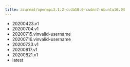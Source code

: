 ```yaml
---
title: azureml/openmpi3.1.2-cuda10.0-cudnn7-ubuntu16.04
---
```

- 20200423.v1
- 20200704.v1
- 20200715.vinvalid-username
- 20200716.vinvalid-username
- 20200723.v1
- 20200817.v1
- 20200821.v1
- latest
